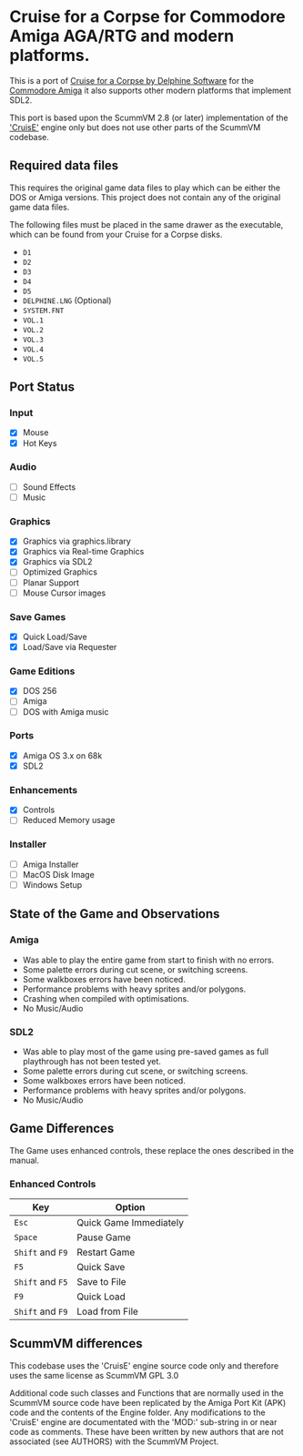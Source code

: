 # Cruise for a Corpse for Commodore Amiga AGA/RTG and modern platforms.

This is a port of [Cruise for a Corpse by Delphine Software](https://en.wikipedia.org/wiki/Cruise_for_a_Corpse) for the [Commodore Amiga](https://en.wikipedia.org/wiki/Amiga)  it also supports other modern platforms that implement SDL2.

This port is based upon the ScummVM 2.8 (or later) implementation of the ['CruisE'](https://github.com/scummvm/scummvm/tree/master/engines/cruise) engine only but does not use other parts of the ScummVM codebase.

## Required data files

This requires the original game data files to play which can be either the DOS or Amiga versions. This project does not contain any of the original game data files.

The following files must be placed in the same drawer as the executable, which can be found from your Cruise for a Corpse disks.

* `D1`
* `D2`
* `D3`
* `D4`
* `D5`
* `DELPHINE.LNG` (Optional)
* `SYSTEM.FNT`
* `VOL.1`
* `VOL.2`
* `VOL.3`
* `VOL.4`
* `VOL.5`

## Port Status

### Input
  * [X] Mouse
  * [X] Hot Keys

### Audio
  * [ ] Sound Effects
  * [ ] Music

### Graphics
  * [X] Graphics via graphics.library
  * [X] Graphics via Real-time Graphics
  * [X] Graphics via SDL2
  * [ ] Optimized Graphics
  * [ ] Planar Support
  * [ ] Mouse Cursor images
  
### Save Games
  * [X] Quick Load/Save
  * [X] Load/Save via Requester

### Game Editions
  * [X] DOS 256
  * [ ] Amiga
  * [ ] DOS with Amiga music

### Ports
  * [X] Amiga OS 3.x on 68k
  * [X] SDL2

### Enhancements
  * [X] Controls
  * [ ] Reduced Memory usage

### Installer
  * [ ] Amiga Installer
  * [ ] MacOS Disk Image
  * [ ] Windows Setup

## State of the Game and Observations

### Amiga

* Was able to play the entire game from start to finish with no errors.
* Some palette errors during cut scene, or switching screens.
* Some walkboxes errors have been noticed.
* Performance problems with heavy sprites and/or polygons.
* Crashing when compiled with optimisations.
* No Music/Audio

### SDL2

* Was able to play most of the game using pre-saved games as full playthrough has not been tested yet.
* Some palette errors during cut scene, or switching screens.
* Some walkboxes errors have been noticed.
* Performance problems with heavy sprites and/or polygons.
* No Music/Audio

## Game Differences

The Game uses enhanced controls, these replace the ones described in the manual.

### Enhanced Controls

| Key              | Option                 |
|------------------|------------------------|
| `Esc`            | Quick Game Immediately |
| `Space`          | Pause Game             |
| `Shift` and `F9` | Restart Game   |
| `F5`             | Quick Save |
| `Shift` and `F5` | Save to File |
| `F9`             | Quick Load |
| `Shift` and `F9` | Load from File |


## ScummVM differences

This codebase uses the 'CruisE' engine source code only and therefore uses the same license as ScummVM GPL 3.0

Additional code such classes and Functions that are normally used in the ScummVM source code have been replicated by the Amiga Port Kit (APK) code and the contents of the Engine folder. Any modifications to the 'CruisE' engine are documentated with the 'MOD:' sub-string in or near code as comments. These have been written by new authors that are not associated (see AUTHORS) with the ScummVM Project.
